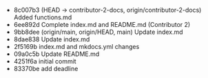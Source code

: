 * 8c007b3 (HEAD -> contributor-2-docs, origin/contributor-2-docs) Added functions.md
* 6ee892d Complete index.md and README.md (Contributor 2)
* 9bb8dee (origin/main, origin/HEAD, main) Update index.md
* 8dae838 Update index.md
* 2f5169b index.md and mkdocs.yml changes
* 09a0c5b Update README.md
* 4251f6a initial commit
* 83370be add deadline
